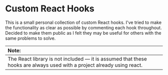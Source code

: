 # Custom React Hooks

This is a small personal collection of custom React hooks. I've tried to make
the functionality as clear as possible by commenting each hook throughout.
Decided to make them public as I felt they may be useful for others with the
same problems to solve.

| Note: |
| :--- |
| The React library is not included — it is assumed that these hooks are always used with a project already using react. |
